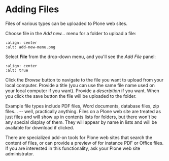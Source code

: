 # Adding Files

Files of various types can be uploaded to Plone web sites.

Choose file in the *Add new...* menu for a folder to upload a file:

```{figure} ../../_robot/adding-files_add-menu.png
:align: center
:alt: add-new-menu.png
```

Select **File** from the drop-down menu, and you'll see the *Add File* panel:

```{figure} ../../_robot/adding-files_add-form.png
:align: center
:alt: true
```

Click the *Browse* button to navigate to the file you want to upload from your local computer. Provide a title (you can use the same file name used on your local computer if you want).
Provide a *description* if you want. When you click the save button the file will be uploaded to the folder.

Example file types include PDF files, Word documents, database files, zip files... -- well, practically anything.
Files on a Plone web site are treated as just files and will show up in contents lists for folders, but there won't be any special display of them.
They will appear by name in lists and will be available for download if clicked.

There are specialized add-on tools for Plone web sites that search the content of files, or can provide a preview of for instance PDF or Office files.
If you are interested in this functionality, ask your Plone web site administrator.
